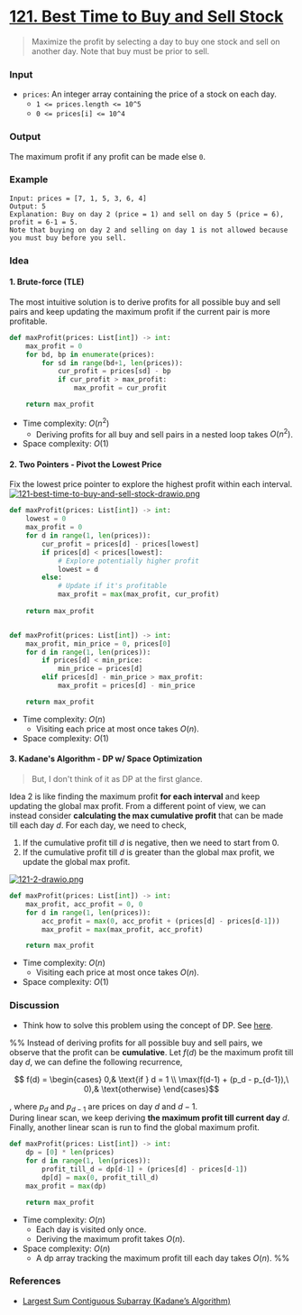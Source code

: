 # [121. Best Time to Buy and Sell Stock](https://leetcode.com/problems/best-time-to-buy-and-sell-stock/)
> Maximize the profit by selecting a day to buy one stock and sell on another day. Note that buy must be prior to sell.
### Input
* `prices`: An integer array containing the price of a stock on each day.
	* `1 <= prices.length <= 10^5`
	* `0 <= prices[i] <= 10^4`
### Output
The maximum profit if any profit can be made else `0`.
### Example
```
Input: prices = [7, 1, 5, 3, 6, 4]
Output: 5
Explanation: Buy on day 2 (price = 1) and sell on day 5 (price = 6), profit = 6-1 = 5.
Note that buying on day 2 and selling on day 1 is not allowed because you must buy before you sell.
```
### Idea
#### 1. Brute-force (TLE)
The most intuitive solution is to derive profits for all possible buy and sell pairs and keep updating the maximum profit if the current pair is more profitable.
```python
def maxProfit(prices: List[int]) -> int:
    max_profit = 0
    for bd, bp in enumerate(prices):
        for sd in range(bd+1, len(prices)):
            cur_profit = prices[sd] - bp
            if cur_profit > max_profit:
                max_profit = cur_profit

    return max_profit
```
* Time complexity: $O(n^2)$
	* Deriving profits for all buy and sell pairs in a nested loop takes $O(n^2)$.
* Space complexity: $O(1)$
#### 2. Two Pointers - Pivot the Lowest Price
Fix the lowest price pointer to explore the highest profit within each interval.<br>
[![121-best-time-to-buy-and-sell-stock-drawio.png](https://i.postimg.cc/CKpJw4gF/121-best-time-to-buy-and-sell-stock-drawio.png)](https://postimg.cc/QFScb1CP)

```python
def maxProfit(prices: List[int]) -> int:
    lowest = 0 
    max_profit = 0
    for d in range(1, len(prices)):
        cur_profit = prices[d] - prices[lowest]
        if prices[d] < prices[lowest]:
            # Explore potentially higher profit
            lowest = d
        else:
            # Update if it's profitable
            max_profit = max(max_profit, cur_profit)
    
    return max_profit


def maxProfit(prices: List[int]) -> int:
    max_profit, min_price = 0, prices[0]
    for d in range(1, len(prices)):
        if prices[d] < min_price:
            min_price = prices[d]
        elif prices[d] - min_price > max_profit:
            max_profit = prices[d] - min_price

    return max_profit
```
* Time complexity: $O(n)$
	* Visiting each price at most once takes $O(n)$.
* Space complexity: $O(1)$
#### 3. Kadane's Algorithm - DP w/ Space Optimization
> But, I don't think of it as DP at the first glance.

Idea 2 is like finding the maximum profit **for each interval** and keep updating the global max profit. From a different point of view, we can instead consider **calculating the max cumulative profit** that can be made till each day $d$. For each day, we need to check,
1. If the cumulative profit till $d$ is negative, then we need to start from 0.
2. If the cumulative profit till $d$ is greater than the global max profit, we update the global max profit.

[![121-2-drawio.png](https://i.postimg.cc/mkfvqYV7/121-2-drawio.png)](https://postimg.cc/Hczv87qL)

```python
def maxProfit(prices: List[int]) -> int:
    max_profit, acc_profit = 0, 0
    for d in range(1, len(prices)):
        acc_profit = max(0, acc_profit + (prices[d] - prices[d-1]))
        max_profit = max(max_profit, acc_profit)

    return max_profit
```
* Time complexity: $O(n)$
	* Visiting each price at most once takes $O(n)$.
* Space complexity: $O(1)$
### Discussion
* Think how to solve this problem using the concept of DP. See [here](https://labuladong.online/algo/dynamic-programming/stock-problem-summary/).

%% Instead of deriving profits for all possible buy and sell pairs, we observe that the profit can be **cumulative**. Let $f(d)$ be the maximum profit till day $d$, we can define the following recurrence,
```math
	f(d) = 
	\begin{cases}
	    0,& \text{if } d = 1 \\
	    \max(f(d-1) + (p_d - p_{d-1}),\ 0),& \text{otherwise}
	\end{cases}
```
, where $p_d$ and $p_{d-1}$ are prices on day $d$ and $d-1$.<br>
During linear scan, we keep deriving **the maximum profit till current day** $d$. Finally, another linear scan is run to find the global maximum profit.
```python
def maxProfit(prices: List[int]) -> int:
    dp = [0] * len(prices)
    for d in range(1, len(prices)):
        profit_till_d = dp[d-1] + (prices[d] - prices[d-1])
        dp[d] = max(0, profit_till_d)
    max_profit = max(dp)

    return max_profit
```
* Time complexity: $O(n)$
	* Each day is visited only once.
	* Deriving the maximum profit takes $O(n)$.
* Space complexity: $O(n)$
	* A dp array tracking the maximum profit till each day takes $O(n)$. %%
### References
* [Largest Sum Contiguous Subarray (Kadane’s Algorithm)](https://www.geeksforgeeks.org/largest-sum-contiguous-subarray/)
